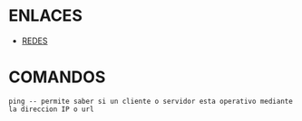 # ENLACES
- [REDES](https://www.redeszone.net/tutoriales/redes-cable/comandos-basicos-redes-linux/)

# COMANDOS
    ping -- permite saber si un cliente o servidor esta operativo mediante la direccion IP o url

